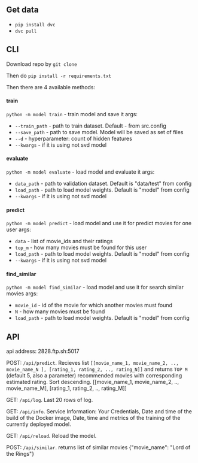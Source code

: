## Get data
- `pip install dvc`
- `dvc pull`

## CLI
Download repo by `git clone`

Then do
`pip install -r requirements.txt`

Then there are 4 available methods:

#### train
`python -m model train` - train model and save it
args:
- `--train_path` - path to train dataset. Default - from src.config
- `--save_path` - path to save model. Model will be saved as set of files
- `--d` - hyperparameter: count of hidden features
- `--kwargs` - if it is using not svd model

#### evaluate
`python -m model evaluate` - load model and evaluate it
args:
- `data_path` - path to validation dataset. Default is "data/test" from config
- `load_path` - path to load model weights. Default is "model" from config
- `--kwargs` - if it is using not svd model

#### predict
`python -m model predict` - load model and use it for predict movies for one user
args:
- `data` - list of movie_ids and their ratings
- `top_m` - how many movies must be found for this user
- `load_path` - path to load model weights. Default is "model" from config
- `--kwargs` - if it is using not svd model

#### find_similar
`python -m model find_similar` - load model and use it for search similar movies
args:
- `movie_id` - id of the movie for which another movies must found 
- `N` - how many movies must be found
- `load_path` - path to load model weights. Default is "model" from config


## API
api address: 2828.ftp.sh:5017

POST: `/api/predict`. Recieves list `[[movie_name_1, movie_name_2, .., movie_name_N ], [rating_1, rating_2, .., rating_N]]` and returns `TOP M` (default 5, also a parameter) recommended movies with corresponding estimated rating. Sort descending. [[movie_name_1, movie_name_2, .., movie_name_M], [rating_1, rating_2, .., rating_M]]

GET: `/api/log`. Last 20 rows of log.

GET: `/api/info`. Service Information: Your Credentials, Date and time of the build of the Docker image, Date, time and metrics of the training of the currently deployed model.

GET: `/api/reload`. Reload the model.

POST: `/api/similar`. returns list of similar movies {"movie_name": "Lord of the Rings"}


